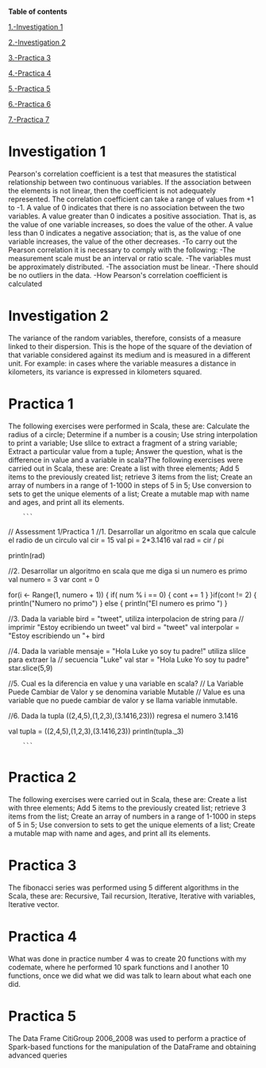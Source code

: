 **Table of contents**

[1.-Investigation 1](#Investigation-1) 

[2.-Investigation 2](#Investigation-2) 

[3.-Practica 3](#Practica-3) 

[4.-Practica 4](#Practica-4) 

[5.-Practica 5](#Practica-5) 

[6.-Practica 6](#Practica-6) 

[7.-Practica 7](#Practica-7) 

# Investigation 1
Pearson's correlation coefficient is a test that measures the statistical relationship between two continuous variables. If the association between the elements is not linear, then the coefficient is not adequately represented.
The correlation coefficient can take a range of values ​​from +1 to -1. A value of 0 indicates that there is no association between the two variables. A value greater than 0 indicates a positive association. That is, as the value of one variable increases, so does the value of the other. A value less than 0 indicates a negative association; that is, as the value of one variable increases, the value of the other decreases.
-To carry out the Pearson correlation it is necessary to comply with the following:
-The measurement scale must be an interval or ratio scale.
-The variables must be approximately distributed.
-The association must be linear.
-There should be no outliers in the data.
-How Pearson's correlation coefficient is calculated

# Investigation 2
The variance of the random variables, therefore, consists of a measure linked to their dispersion. This is the hope of the square of the deviation of that variable considered against its medium and is measured in a different unit. For example: in cases where the variable measures a distance in kilometers, its variance is expressed in kilometers squared.

# Practica 1
The following exercises were performed in Scala, these are: Calculate the radius of a circle; Determine if a number is a cousin; Use string interpolation to print a variable; Use slilce to extract a fragment of a string variable; Extract a particular value from a tuple; Answer the question, what is the difference in value and a variable in scala?The following exercises were carried out in Scala, these are: Create a list with three elements; Add 5 items to the previously created list; retrieve 3 items from the list; Create an array of numbers in a range of 1-1000 in steps of 5 in 5; Use conversion to sets to get the unique elements of a list; Create a mutable map with name and ages, and print all its elements.

		```
		
// Assessment 1/Practica 1
//1. Desarrollar un algoritmo en scala que calcule el radio de un circulo
val cir = 15
val pi = 2*3.1416
val rad = cir / pi

println(rad)

//2. Desarrollar un algoritmo en scala que me diga si un numero es primo
val numero = 3
var cont = 0

for(i <- Range(1, numero + 1)) {
 if( num % i == 0) {
   cont += 1
 }
}if(cont != 2) {
 println("Numero no primo")
} else {
 println("El numero es primo ")
}

//3. Dada la variable bird = "tweet", utiliza interpolacion de string para
//   imprimir "Estoy ecribiendo un tweet"
val bird = "tweet"
val interpolar = "Estoy escribiendo un "+ bird

//4. Dada la variable mensaje = "Hola Luke yo soy tu padre!" utiliza slilce para extraer la
//   secuencia "Luke"
  val star = "Hola Luke Yo soy tu padre"
    star.slice(5,9)

//5. Cual es la diferencia en value y una variable en scala?
// La Variable Puede Cambiar de Valor y se denomina variable Mutable
// Value es una variable que no  puede cambiar  de valor y se llama variable inmutable.

//6. Dada la tupla ((2,4,5),(1,2,3),(3.1416,23))) regresa el numero 3.1416

val tupla = ((2,4,5),(1,2,3),(3.1416,23))
println(tupla._3)
		
		```

# Practica 2
The following exercises were carried out in Scala, these are: Create a list with three elements; Add 5 items to the previously created list; retrieve 3 items from the list; Create an array of numbers in a range of 1-1000 in steps of 5 in 5; Use conversion to sets to get the unique elements of a list; Create a mutable map with name and ages, and print all its elements.

# Practica 3
The fibonacci series was performed using 5 different algorithms in the Scala, these are: Recursive, Tail recursion, Iterative, Iterative with variables, Iterative vector.

# Practica 4
What was done in practice number 4 was to create 20 functions with my codemate, where he performed 10 spark functions and I another 10 functions, once we did what we did was talk to learn about what each one did.

# Practica 5
The Data Frame CitiGroup 2006_2008 was used to perform a practice of Spark-based functions for the manipulation of the DataFrame and obtaining advanced queries
